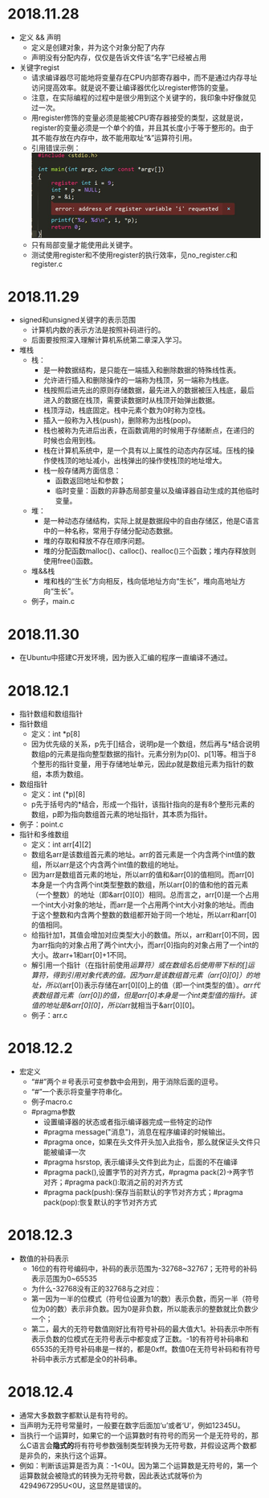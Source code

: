 # 2018.11.28
- 定义 && 声明
	- 定义是创建对象，并为这个对象分配了内存
	- 声明没有分配内存，仅仅是告诉文件该“名字”已经被占用
- 关键字regist
	- 请求编译器尽可能地将变量存在CPU内部寄存器中，而不是通过内存寻址访问提高效率。就是说不要让编译器优化以register修饰的变量。
	- 注意，在实际编程的过程中是很少用到这个关键字的，我印象中好像就见过一次。
	- 用register修饰的变量必须是能被CPU寄存器接受的类型，这就是说，register的变量必须是一个单个的值，并且其长度小于等于整形的。由于其不能存放在内存中，故不能用取址“&”运算符引用。
	- 引用错误示例：![Aaron Swartz](https://raw.githubusercontent.com/Huashengdou/C_exerse/master/C%E8%AF%AD%E8%A8%80%E6%B7%B1%E5%BA%A6%E8%A7%A3%E5%89%96/%E5%BC%95%E7%94%A8register%E5%8F%98%E9%87%8F%E9%94%99%E8%AF%AF.jpg)
	- 只有局部变量才能使用此关键字。
	- 测试使用register和不使用register的执行效率，见no_register.c和register.c
	
# 2018.11.29
- signed和unsigned关键字的表示范围
	- 计算机内数的表示方法是按照补码进行的。
	- 后面要按照深入理解计算机系统第二章深入学习。
- 堆栈
	- 栈：
		- 是一种数据结构，是只能在一端插入和删除数据的特殊线性表。
		- 允许进行插入和删除操作的一端称为栈顶，另一端称为栈底。
		- 栈按照后进先出的原则存储数据，最先进入的数据被压入栈底，最后进入的数据在栈顶，需要读数据时从栈顶开始弹出数据。
		- 栈顶浮动，栈底固定。栈中元素个数为0时称为空栈。
		- 插入一般称为入栈(push)，删除称为出栈(pop)。
		- 栈也被称为先进后出表，在函数调用的时候用于存储断点，在递归的时候也会用到栈。
		- 栈在计算机系统中，是一个具有以上属性的动态内存区域。压栈的操作使栈顶的地址减小，出栈弹出的操作使栈顶的地址增大。
		- 栈一般存储两方面信息：
			- 函数返回地址和参数；
			- 临时变量：函数的非静态局部变量以及编译器自动生成的其他临时变量。
	- 堆：
		- 是一种动态存储结构，实际上就是数据段中的自由存储区，他是C语言中的一种名称，常用于存储分配动态数据。
		- 堆的存取和释放不存在顺序问题。
		- 堆的分配函数malloc()、calloc()、realloc()三个函数；堆内存释放则使用free()函数。
	- 堆&&栈
		- 堆和栈的“生长”方向相反，栈向低地址方向“生长”，堆向高地址方向“生长”。
	- 例子，main.c

# 2018.11.30
- 在Ubuntu中搭建C开发环境，因为嵌入汇编的程序一直编译不通过。

# 2018.12.1
- 指针数组和数组指针
- 指针数组
	- 定义：int *p[8]
	- 因为优先级的关系，p先于[]结合，说明p是一个数组，然后再与*结合说明数组p的元素是指向整型数据的指针。元素分别为p[0]、p[1]等。相当于8个整形的指针变量，用于存储地址单元，因此p就是数组元素为指针的数组，本质为数组。
- 数组指针
	- 定义：int (*p)[8]
	- p先于括号内的*结合，形成一个指针，该指针指向的是有8个整形元素的数组，p即为指向数组首元素的地址指针，其本质为指针。
- 例子：point.c
- 指针和多维数组
	- 定义：int arr[4][2]
	- 数组名arr是该数组首元素的地址。arr的首元素是一个内含两个int值的数组，所以arr是这个内含两个int值的数组的地址。
	- 因为arr是数组首元素的地址，所以arr的值和&arr[0]的值相同。而arr[0]本身是一个内含两个int类型整数的数组，所以arr[0]的值和他的首元素（一个整数）的地址（即&arr[0][0]）相同。总而言之，arr[0]是一个占用一个int大小对象的地址，而arr是一个占用两个int大小对象的地址。而由于这个整数和内含两个整数的数组都开始于同一个地址，所以arr和arr[0]的值相同。
	- 给指针加1，其值会增加对应类型大小的数值。所以，arr和arr[0]不同，因为arr指向的对象占用了两个int大小，而arr[0]指向的对象占用了一个int的大小。故arr+1和arr[0]+1不同。
	- 解引用一个指针（在指针前使用*运算符）或在数组名后使用带下标的[]运算符，得到引用对象代表的值。因为arr是该数组首元素（arr[0][0]）的地址，所以*(arr[0])表示存储在arr[0][0]上的值（即一个int类型的值）。*arr代表数组首元素（arr[0])的值，但是arr[0]本身是一个int类型值的指针。该值的地址是&arr[0][0]，所以*arr就相当于&arr[0][0]。
	- 例子：arr.c

# 2018.12.2
- 宏定义
	- “##”两个＃号表示可变参数中会用到，用于消除后面的逗号。
	- “#”一个表示将变量字符串化。
	- 例子macro.c
	- #pragma参数
		- 设置编译器的状态或者指示编译器完成一些特定的动作
		- #pragma message("消息")，消息在程序编译的时候输出。
		- #pragma once，如果在头文件开头加入此指令，那么就保证头文件只能被编译一次
		- #pragma hsrstop, 表示编译头文件到此为止，后面的不在编译
		- #pragma pack(),设置字节的对齐方式，#pragma pack(2)->两字节对齐；#pragma pack():取消之前的对齐方式
		- #pragma pack(push):保存当前默认的字节对齐方式；#pragma pack(pop):恢复默认的字节对齐方式

# 2018.12.3
- 数值的补码表示
	- 16位的有符号编码中，补码的表示范围为-32768~32767；无符号的补码表示范围为0~65535
	- 为什么-32768没有正的32768与之对应：
	- 第一因为一半的位模式（符号位设置为1的数）表示负数，而另一半（符号位为0的数）表示非负数。因为0是非负数，所以能表示的整数就比负数少一个；
	- 第二，最大的无符号数值刚好比有符号补码的最大值大1。补码表示中所有表示负数的位模式在无符号表示中都变成了正数。-1的有符号补码串和65535的无符号补码串是一样的，都是0xff。数值0在无符号补码和有符号补码中表示方式都是全0的补码串。

# 2018.12.4
- 通常大多数数字都默认是有符号的。
- 当声明为无符号常量时，一般要在数字后面加‘u’或者‘U’，例如12345U。
- 当执行一个运算时，如果它的一个运算数时有符号的而另一个是无符号的，那么C语言会**隐式的**将有符号参数强制类型转换为无符号数，并假设这两个数都是非负的，来执行这个运算。
- 例如：判断该运算是否为真：-1<0U。因为第二个运算数是无符号的，第一个运算数就会被隐式的转换为无符号数，因此表达式就等价为4294967295U<0U，这显然是错误的。

